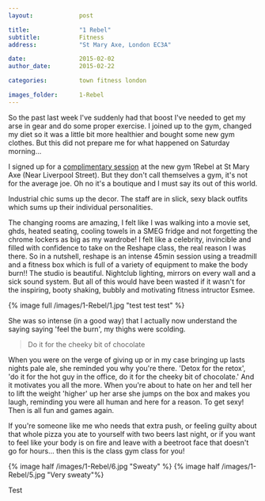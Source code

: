 ```yaml
---
layout:				post

title:				"1 Rebel"
subtitle:			Fitness
address:			"St Mary Axe, London EC3A"

date:				2015-02-02
author_date:		2015-02-22

categories:			town fitness london

images_folder:		1-Rebel
---
```


So the past last week I've suddenly had that boost I've needed to get my arse in gear and do some proper exercise. I joined up to the gym, changed my diet so it was a little bit more healthier and bought some new gym clothes. But this did not prepare me for what happened on Saturday morning...

I signed up for a [complimentary session](http://example.com/ "Title") at the new gym 1Rebel at St Mary Axe (Near Liverpool Street). But they don't call themselves a gym, it's not for the average joe. Oh no it's a boutique and I must say its out of this world.

Industrial chic sums up the decor. The staff are in slick, sexy black outfits which sums up their individual personalities. 

The changing rooms are amazing, I felt like I was walking into a movie set, ghds, heated seating, cooling towels in a SMEG fridge and not forgetting the chrome lockers as big as my wardrobe! I felt like a celebrity, invincible and filled with confidence to take on the Reshape class, the real reason I was there.
So in a nutshell, reshape is an intense 45min session using a treadmill and a fitness box which is full of a variety of equipment to make the body burn!! The studio is beautiful. Nightclub lighting, mirrors on every wall and a sick sound system. But all of this would have been wasted if it wasn't for the inspiring, booty shaking, bubbly and motivating fitness intructor Esmee. 

{% image full /images/1-Rebel/1.jpg "test test test" %}

She was so intense (in a good way) that I actually now understand the saying saying 'feel the burn', my thighs were scolding. 

> Do it for the cheeky bit of chocolate

When you were on the verge of giving up or in my case bringing up lasts nights pale ale, she reminded you why you're there. 'Detox for the retox', 'do it for the hot guy in the office, do it for the cheeky bit of chocolate.' And it motivates you all the more. When you're about to hate on her and tell her to lift the weight 'higher' up her arse she jumps on the box and makes you laugh, reminding you were all human and here for a reason. To get sexy! Then is all fun and games again. 

If you're someone like me who needs that extra push, or feeling guilty about that whole pizza you ate to yourself with two beers last night, or if you want to feel like your body is on fire and leave with a beetroot face that doesn't go for hours... then this is the class gym class for you!

{% image half /images/1-Rebel/6.jpg "Sweaty" %} {% image half /images/1-Rebel/5.jpg "Very sweaty"%}

Test
